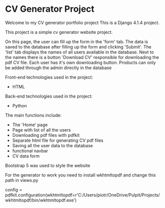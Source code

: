 # CV Generator Project
Welcome to my CV generator portfolio project
This is a Django 4.1.4 project.

This project is a simple cv generator website project.

On this page, the user can fill up the form in the 'form' tab. The data is saved to the database after filling up the form and clicking 'Submit'. 
The 'list' tab displays the names of all users available in the database. Next to the names there is a button 'Download CV' responsible for downloading the pdf CV file. 
Each user has it's own downloading button. Products can only be added through the admin directly in the database

Front-end technologies used in the project:
- HTML

Back-end technologies used in the project:
- Python

The main functions include:

- The 'Home' page
- Page with list of all the users
- Downloading pdf files with pdfkit
- Separate html file for generating CV pdf files
- Saving all the user data to the database
- functional navbar
- CV data form

Bootstrap 5 was used to style the website

For the generator to work you need to install wkhtmltopdf and change this path in views.py

config = pdfkit.configuration(wkhtmltopdf=r'C:/Users/piotr/OneDrive/Pulpit/Projects/wkhtmltopdf/bin/wkhtmltopdf.exe')
